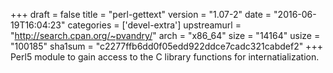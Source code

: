 +++
draft = false
title = "perl-gettext"
version = "1.07-2"
date = "2016-06-19T16:04:23"
categories = ['devel-extra']
upstreamurl = "http://search.cpan.org/~pvandry/"
arch = "x86_64"
size = "14164"
usize = "100185"
sha1sum = "c2277ffb6dd0f05edd922ddce7cadc321cabdef2"
+++
Perl5 module to gain access to the C library functions for internatialization.